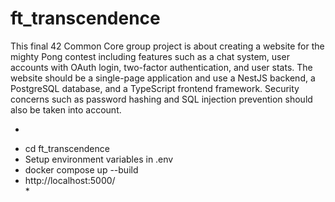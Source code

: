 # ft_transcendence
This final 42 Common Core group project is about creating a website for the mighty Pong contest including features such as a chat system, user accounts with OAuth login, two-factor authentication, and user stats. The website should be a single-page application and use a NestJS backend, a PostgreSQL database, and a TypeScript frontend framework. Security concerns such as password hashing and SQL injection prevention should also be taken into account.

*
- cd ft_transcendence <br>
- Setup environment variables in .env <br>
- docker compose up --build <br>
- http://localhost:5000/ <br>*
